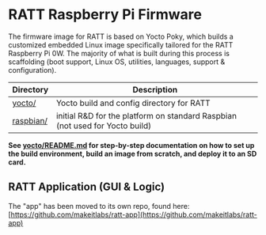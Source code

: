 # RATT Raspberry Pi Firmware

The firmware image for RATT is based on Yocto Poky, which builds a customized embedded Linux image specifically tailored for the RATT Raspberry Pi 0W.  The majority of what is built during this process is scaffolding (boot support, Linux OS, utilities, languages, support & configuration).

| Directory | Description |
| --------- | ----------- |
| [yocto/](yocto/) |Yocto build and config directory for RATT |
| [raspbian/](raspbian/) |initial R&D for the platform on standard Raspbian (not used for Yocto build) |

**See [yocto/README.md](yocto/README.md) for step-by-step documentation on how to set up the build environment, build an image from scratch, and deploy it to an SD card.**

## RATT Application (GUI & Logic)

The "app" has been moved to its own repo, found here: [https://github.com/makeitlabs/ratt-app](https://github.com/makeitlabs/ratt-app)

